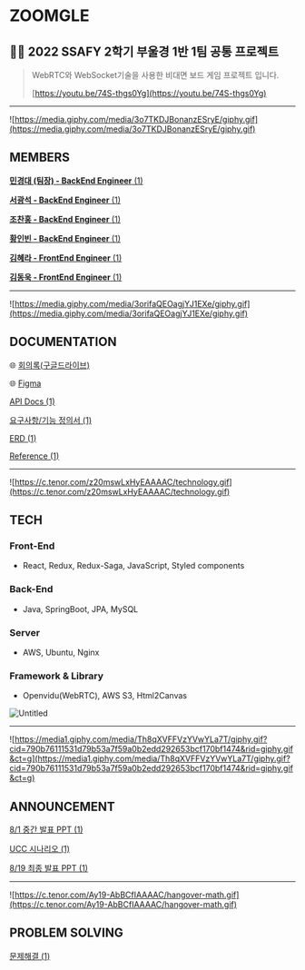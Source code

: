 # ZOOMGLE

## 👨‍💻 2022 SSAFY 2학기 부울경 1반 1팀 공통 프로젝트

> WebRTC와 WebSocket기술을 사용한 비대면 보드 게임 프로젝트 입니다.
> 
> 
> [https://youtu.be/74S-thgs0Yg](https://youtu.be/74S-thgs0Yg)
> 

---

![https://media.giphy.com/media/3o7TKDJBonanzESryE/giphy.gif](https://media.giphy.com/media/3o7TKDJBonanzESryE/giphy.gif)

## MEMBERS

[**민경대 (팀장) - BackEnd Engineer** (1)](https://www.notion.so/BackEnd-Engineer-1-7599ecdca06d4fcbbf06841901a8be67)

[**서광석 - BackEnd Engineer** (1)](https://www.notion.so/BackEnd-Engineer-1-24ae288bfee040bf9be33a2e83869683)

[**조찬홍 - BackEnd Engineer** (1)](https://www.notion.so/BackEnd-Engineer-1-7587f1ff8cde4cf4bdb93dc954bee382)

[**황인빈 - BackEnd Engineer** (1)](https://www.notion.so/BackEnd-Engineer-1-497bd0e9690f48d5ad4c4ff1e4462254)

[**김혜라 - FrontEnd Engineer** (1)](https://www.notion.so/FrontEnd-Engineer-1-879cdfe35aed4084baba7c45fdb08ac8)

[**김동욱 - FrontEnd Engineer** (1)](https://www.notion.so/FrontEnd-Engineer-1-099fb942ba0b4cc891de0a0fb38992b7)

---

![https://media.giphy.com/media/3orifaQEOagjYJ1EXe/giphy.gif](https://media.giphy.com/media/3orifaQEOagjYJ1EXe/giphy.gif)

## DOCUMENTATION

🌐 [회의록(구글드라이브)](https://drive.google.com/drive/folders/1eGN4sxA8bT_D4EkyEddgCh-O11Dh32Qe)

🌐 [Figma](https://www.figma.com/file/4oDS1uge0sg4chrb3RPW1x/common_E101?node-id=0%3A1)

[API Docs (1)](https://www.notion.so/API-Docs-1-c7365eb0f17443a68265df28180ebf09)

[요구사항/기능 정의서 (1)](https://www.notion.so/a90e6fe28da042df90e80fb080da124f)

[ERD (1)](https://www.notion.so/ERD-1-f8cb5e1b38414fe3879d8ef1fcd93e05)

[Reference (1)](https://www.notion.so/Reference-1-db2c34649652406aa408148033536a53)

---

![https://c.tenor.com/z20mswLxHyEAAAAC/technology.gif](https://c.tenor.com/z20mswLxHyEAAAAC/technology.gif)

## TECH

### Front-End

- React, Redux, Redux-Saga, JavaScript, Styled components

### Back-End

- Java, SpringBoot, JPA, MySQL

### Server

- AWS, Ubuntu, Nginx

### Framework & Library

- Openvidu(WebRTC), AWS S3, Html2Canvas

![Untitled](ZOOMGLE%20ea5d887300354c188bc45e49535b9596/Untitled.png)

---

![https://media1.giphy.com/media/Th8qXVFFVzYVwYLa7T/giphy.gif?cid=790b76111531d79b53a7f59a0b2edd292653bcf170bf1474&rid=giphy.gif&ct=g](https://media1.giphy.com/media/Th8qXVFFVzYVwYLa7T/giphy.gif?cid=790b76111531d79b53a7f59a0b2edd292653bcf170bf1474&rid=giphy.gif&ct=g)

## ANNOUNCEMENT

[8/1 중간 발표 PPT (1)](https://www.notion.so/8-1-PPT-1-f35204b9c9474f95a8e4998022357501)

[UCC 시나리오 (1)](https://www.notion.so/UCC-1-af0c6aa5dd644ee6a63d6c3a901c7001)

[8/19 최종 발표 PPT (1)](https://www.notion.so/8-19-PPT-1-28c147d5864d47a4afbc8ceaa3ef2c9c)

---

![https://c.tenor.com/Ay19-AbBCfIAAAAC/hangover-math.gif](https://c.tenor.com/Ay19-AbBCfIAAAAC/hangover-math.gif)

## PROBLEM SOLVING

[문제해결 (1)](https://www.notion.so/b8d67c9cefae459993667f5a2c73581d)
